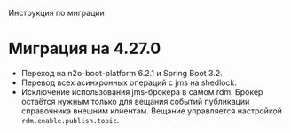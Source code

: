 Инструкция по миграции

# Миграция на 4.27.0

* Переход на n2o-boot-platform 6.2.1 и Spring Boot 3.2.
* Перевод всех асинхронных операций с jms на shedlock.
* Исключение использования jms-брокера в самом rdm.
Брокер остаётся нужным только для вещания событий публикации справочника внешним клиентам. Вещание управляется настройкой `rdm.enable.publish.topic`.